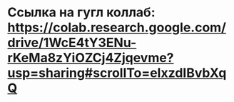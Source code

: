 # Ссылка на гугл коллаб: https://colab.research.google.com/drive/1WcE4tY3ENu-rKeMa8zYiOZCj4Zjqevme?usp=sharing#scrollTo=eIxzdIBvbXqQ
